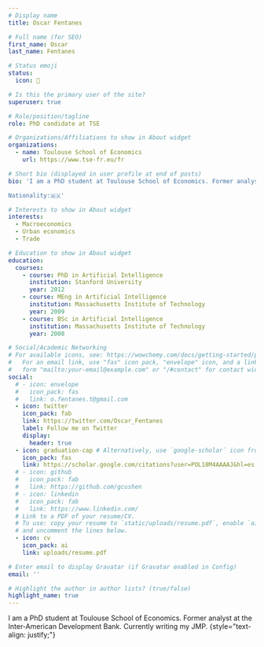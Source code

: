 ```yaml
---
# Display name
title: Oscar Fentanes

# Full name (for SEO)
first_name: Oscar
last_name: Fentanes

# Status emoji
status:
  icon: 🌵

# Is this the primary user of the site?
superuser: true

# Role/position/tagline
role: PhD candidate at TSE

# Organizations/Affiliations to show in About widget
organizations:
  - name: Toulouse School of Economics
    url: https://www.tse-fr.eu/fr

# Short bio (displayed in user profile at end of posts)
bio: 'I am a PhD student at Toulouse School of Economics. Former analyst at the Inter-American Development Bank

Nationality:🇲🇽'

# Interests to show in About widget
interests:
  - Macroeconomics
  - Urban economics
  - Trade

# Education to show in About widget
education:
  courses:
    - course: PhD in Artificial Intelligence
      institution: Stanford University
      year: 2012
    - course: MEng in Artificial Intelligence
      institution: Massachusetts Institute of Technology
      year: 2009
    - course: BSc in Artificial Intelligence
      institution: Massachusetts Institute of Technology
      year: 2008

# Social/Academic Networking
# For available icons, see: https://wowchemy.com/docs/getting-started/page-builder/#icons
#   For an email link, use "fas" icon pack, "envelope" icon, and a link in the
#   form "mailto:your-email@example.com" or "/#contact" for contact widget.
social:
  # - icon: envelope
  #   icon_pack: fas
  #   link: o.fentanes.t@gmail.com
  - icon: twitter
    icon_pack: fab
    link: https://twitter.com/Oscar_Fentanes
    label: Follow me on Twitter
    display:
      header: true
  - icon: graduation-cap # Alternatively, use `google-scholar` icon from `ai` icon pack
    icon_pack: fas
    link: https://scholar.google.com/citations?user=POL18M4AAAAJ&hl=es
  # - icon: github
  #   icon_pack: fab
  #   link: https://github.com/gcushen
  # - icon: linkedin
  #   icon_pack: fab
  #   link: https://www.linkedin.com/
  # Link to a PDF of your resume/CV.
  # To use: copy your resume to `static/uploads/resume.pdf`, enable `ai` icons in `params.yaml`,
  # and uncomment the lines below.
  - icon: cv
    icon_pack: ai
    link: uploads/resume.pdf

# Enter email to display Gravatar (if Gravatar enabled in Config)
email: ''

# Highlight the author in author lists? (true/false)
highlight_name: true
---
```


I am a PhD student at Toulouse School of Economics. Former analyst at the Inter-American Development Bank. Currently writing my JMP.
{style="text-align: justify;"}
